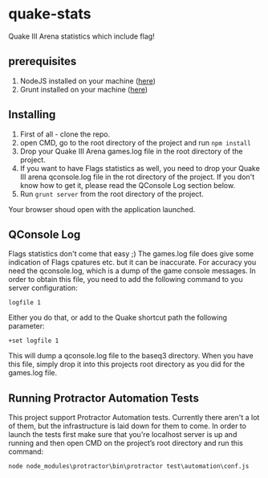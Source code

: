 quake-stats
===========

Quake III Arena statistics which include flag!

prerequisites
-------------
1. NodeJS installed on your machine ([here](http://nodejs.org/))
2. Grunt installed on your machine ([here](http://gruntjs.com/getting-started))

Installing
----------
1. First of all - clone the repo.
2. open CMD, go to the root directory of the project and run `npm install`
3. Drop your Quake III Arena games.log file in the root directory of the project.
4. If you want to have Flags statistics as well, you need to drop your Quake III arena qconsole.log file in the rot directory of the project. If you don't know how to get it, please read the QConsole Log section below.
5. Run `grunt server` from the root directory of the project.

Your browser shoud open with the application launched.

QConsole Log
------------
Flags statistics don't come that easy ;)
The games.log file does give some indication of Flags cpatures etc. but it can be inaccurate.
For accuracy you need the qconsole.log, which is a dump of the game console messages.
In order to obtain this file, you need to add the following command to you server configuration:

	logfile 1

Either you do that, or add to the Quake shortcut path the following parameter:

	+set logfile 1

This will dump a qconsole.log file to the baseq3 directory.
When you have this file, simply drop it into this projects root directory as you did for the games.log file.

Running Protractor Automation Tests
-----------------------------------
This project support Protractor Automation tests. 
Currently there aren't a lot of them, but the infrastructure is laid down for them to come.
In order to launch the tests first make sure that you're localhost server is up and running and then open CMD on the project’s root directory and run this command:

	node node_modules\protractor\bin\protractor test\automation\conf.js